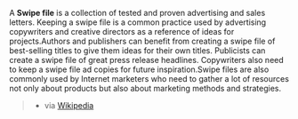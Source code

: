 
A **Swipe file** is a collection of tested and proven advertising and sales letters. Keeping a swipe file is a common practice used by advertising copywriters and creative directors as a reference of ideas for projects.Authors and publishers can benefit from creating a swipe file of best-selling titles to give them ideas for their own titles. Publicists can create a swipe file of great press release headlines. Copywriters also need to keep a swipe file ad copies for future inspiration.Swipe files are also commonly used by Internet marketers who need to gather a lot of resources not only about products but also about marketing methods and strategies.

> - via [Wikipedia](https://en.wikipedia.org/wiki/Swipe%20file)
